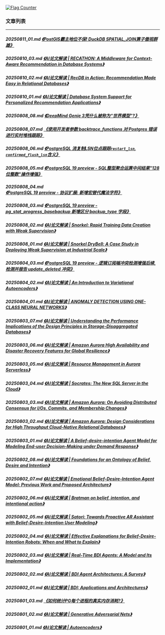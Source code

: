 <a rel="nofollow" href="http://info.flagcounter.com/h9V1"  ><img src="http://s03.flagcounter.com/count/h9V1/bg_FFFFFF/txt_000000/border_CCCCCC/columns_2/maxflags_12/viewers_0/labels_0/pageviews_0/flags_0/"  alt="Flag Counter"  border="0"  ></a>  
  
### 文章列表  
----  
##### 20250811_01.md   [《PostGIS霸主地位不保! DuckDB SPATIAL_JOIN算子傲视群雄》](20250811_01.md)  
##### 20250810_03.md   [《AI论文解读 | RECATHON: A Middleware for Context-Aware Recommendation in Database Systems》](20250810_03.md)  
##### 20250810_02.md   [《AI论文解读 | RecDB in Action: Recommendation Made Easy in Relational Databases》](20250810_02.md)  
##### 20250810_01.md   [《AI论文解读 | Database System Support for Personalized Recommendation Applications》](20250810_01.md)  
##### 20250808_08.md   [《DeepMind Genie 3凭什么被称为“世界模型”?》](20250808_08.md)  
##### 20250808_07.md   [《使用开发者参数 backtrace_functions 对 Postgres 错误进行实时堆栈跟踪》](20250808_07.md)  
##### 20250808_06.md   [《PostgreSQL 流复制LSN位点跟踪`restart_lsn`, `confirmed_flush_lsn`含义》](20250808_06.md)  
##### 20250808_05.md   [《PostgreSQL 19 preview - SQL整型聚合运算中间结果"128 位整数"操作增强》](20250808_05.md)  
##### 20250808_04.md   [《PostgreSQL 19 preview - 协议扩展: 新增宏替代魔法字符》](20250808_04.md)  
##### 20250808_03.md   [《PostgreSQL 19 preview - pg_stat_progress_basebackup 新增区分 backup_type 字段》](20250808_03.md)  
##### 20250808_02.md   [《AI论文解读 | Snorkel: Rapid Training Data Creation with Weak Supervision》](20250808_02.md)  
##### 20250808_01.md   [《AI论文解读 | Snorkel DryBell: A Case Study in Deploying Weak Supervision at Industrial Scale》](20250808_01.md)  
##### 20250804_03.md   [《PostgreSQL 19 preview - 逻辑订阅端冲突检测增强后续, 检测并报告 update_deleted 冲突》](20250804_03.md)  
##### 20250804_02.md   [《AI论文解读 | An Introduction to Variational Autoencoders》](20250804_02.md)  
##### 20250804_01.md   [《AI论文解读 | ANOMALY DETECTION USING ONE-CLASS NEURAL NETWORKS》](20250804_01.md)  
##### 20250803_07.md   [《AI论文解读 | Understanding the Performance Implications of the Design Principles in Storage-Disaggregated Databases》](20250803_07.md)  
##### 20250803_06.md   [《AI论文解读 | Amazon Aurora High Availability and Disaster Recovery Features for Global Resilience》](20250803_06.md)  
##### 20250803_05.md   [《AI论文解读 | Resource Management in Aurora Serverless》](20250803_05.md)  
##### 20250803_04.md   [《AI论文解读 | Socrates: The New SQL Server in the Cloud》](20250803_04.md)  
##### 20250803_03.md   [《AI论文解读 | Amazon Aurora: On Avoiding Distributed Consensus for I/Os, Commits, and Membership Changes》](20250803_03.md)  
##### 20250803_02.md   [《AI论文解读 | Amazon Aurora: Design Considerations for High Throughput Cloud-Native Relational Databases》](20250803_02.md)  
##### 20250803_01.md   [《AI论文解读 | A Belief-desire-intention Agent Model for Modeling End-user Decision-Making under Demand Response》](20250803_01.md)  
##### 20250802_08.md   [《AI论文解读 | Foundations for an Ontology of Belief, Desire and Intention》](20250802_08.md)  
##### 20250802_07.md   [《AI论文解读 | Emotional Belief-Desire-Intention Agent Model: Previous Work and Proposed Architecture》](20250802_07.md)  
##### 20250802_06.md   [《AI论文解读 | Bratman on belief, intention, and intentional action》](20250802_06.md)  
##### 20250802_05.md   [《AI论文解读 | Satori: Towards Proactive AR Assistant with Belief-Desire-Intention User Modeling》](20250802_05.md)  
##### 20250802_04.md   [《AI论文解读 | Effective Explanations for Belief-Desire-Intention Robots: When and What to Explain》](20250802_04.md)  
##### 20250802_03.md   [《AI论文解读 | Real-Time BDI Agents: A Model and Its Implementation》](20250802_03.md)  
##### 20250802_02.md   [《AI论文解读 | BDI Agent Architectures: A Survey》](20250802_02.md)  
##### 20250802_01.md   [《AI论文解读 | BDI: Applications and Architectures》](20250802_01.md)  
##### 20250801_03.md   [《如何统计PG每个进程的真实内存消耗?》](20250801_03.md)  
##### 20250801_02.md   [《AI论文解读 | Generative Adversarial Nets》](20250801_02.md)  
##### 20250801_01.md   [《AI论文解读 | Autoencoders》](20250801_01.md)  
